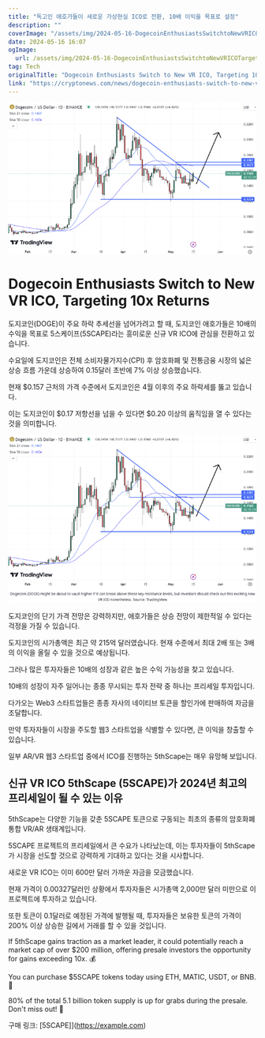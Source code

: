 ```yaml
---
title: "독고인 애호가들이 새로운 가상현실 ICO로 전환, 10배 이익을 목표로 설정"
description: ""
coverImage: "/assets/img/2024-05-16-DogecoinEnthusiastsSwitchtoNewVRICOTargeting10xReturns_thumbnail.png"
date: 2024-05-16 16:07
ogImage: 
  url: /assets/img/2024-05-16-DogecoinEnthusiastsSwitchtoNewVRICOTargeting10xReturns_thumbnail.png
tag: Tech
originalTitle: "Dogecoin Enthusiasts Switch to New VR ICO, Targeting 10x Returns"
link: "https://cryptonews.com/news/dogecoin-enthusiasts-switch-to-new-vr-ico-targeting-10x-returns.htm"
---
```




![Dogecoin Enthusiasts Switch to New VR ICO, Targeting 10x Returns](/assets/img/2024-05-16-DogecoinEnthusiastsSwitchtoNewVRICOTargeting10xReturns_thumbnail.png)

# Dogecoin Enthusiasts Switch to New VR ICO, Targeting 10x Returns

도지코인(DOGE)이 주요 하락 추세선을 넘어가려고 할 때, 도지코인 애호가들은 10배의 수익을 목표로 5스케이프(5SCAPE)라는 흥미로운 신규 VR ICO에 관심을 전환하고 있습니다.

수요일에 도지코인은 전체 소비자물가지수(CPI) 후 암호화폐 및 전통금융 시장의 넓은 상승 흐름 가운데 상승하여 0.15달러 초반에 7% 이상 상승했습니다.


<div class="content-ad"></div>

현재 $0.157 근처의 가격 수준에서 도지코인은 4월 이후의 주요 하락세를 뚫고 있습니다.

이는 도지코인이 $0.17 저항선을 넘을 수 있다면 $0.20 이상의 움직임을 열 수 있다는 것을 의미합니다.

![이미지](/assets/img/2024-05-16-DogecoinEnthusiastsSwitchtoNewVRICOTargeting10xReturns_0.png)

도지코인의 단기 가격 전망은 강력하지만, 애호가들은 상승 전망이 제한적일 수 있다는 걱정을 가질 수 있습니다.

<div class="content-ad"></div>

도지코인의 시가총액은 최근 약 215억 달러였습니다. 현재 수준에서 최대 2배 또는 3배의 이익을 올릴 수 있을 것으로 예상됩니다.

그러나 많은 투자자들은 10배의 성장과 같은 높은 수익 가능성을 찾고 있습니다.

10배의 성장이 자주 일어나는 종종 무시되는 투자 전략 중 하나는 프리세일 투자입니다.

다가오는 Web3 스타트업들은 종종 자사의 네이티브 토큰을 할인가에 판매하여 자금을 조달합니다.

<div class="content-ad"></div>

만약 투자자들이 시장을 주도할 웹3 스타트업을 식별할 수 있다면, 큰 이익을 창출할 수 있습니다.

일부 AR/VR 웹3 스타트업 중에서 ICO를 진행하는 5thScape는 매우 유망해 보입니다.

## 신규 VR ICO 5thScape (5SCAPE)가 2024년 최고의 프리세일이 될 수 있는 이유

5thScape는 다양한 기능을 갖춘 5SCAPE 토큰으로 구동되는 최초의 종류의 암호화폐 통합 VR/AR 생태계입니다.

<div class="content-ad"></div>

5SCAPE 프로젝트의 프리세일에서 큰 수요가 나타났는데, 이는 투자자들이 5thScape가 시장을 선도할 것으로 강력하게 기대하고 있다는 것을 시사합니다.

새로운 VR ICO는 이미 600만 달러 가까운 자금을 모금했습니다.

현재 가격이 0.00327달러인 상황에서 투자자들은 시가총액 2,000만 달러 미만으로 이 프로젝트에 투자하고 있습니다.

또한 토큰이 0.1달러로 예정된 가격에 발행될 때, 투자자들은 보유한 토큰의 가격이 200% 이상 상승한 길에서 거래를 할 수 있을 것입니다.

<div class="content-ad"></div>

If 5thScape gains traction as a market leader, it could potentially reach a market cap of over $200 million, offering presale investors the opportunity for gains exceeding 10x. 💰

You can purchase $5SCAPE tokens today using ETH, MATIC, USDT, or BNB. 🚀

80% of the total 5.1 billion token supply is up for grabs during the presale. Don't miss out! 🌟

<div class="content-ad"></div>

구매 링크: [5SCAPE]](https://example.com)